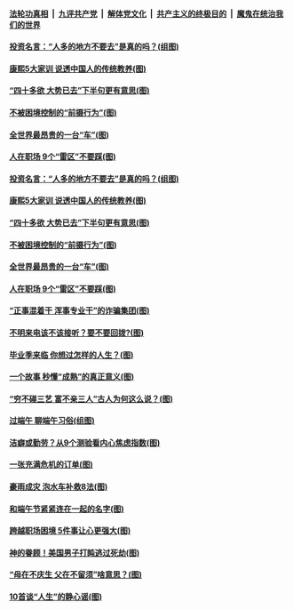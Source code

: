 ####  [法轮功真相](../../../../basic/blob/master/README.md?t=06272131) &nbsp;|&nbsp; [九评共产党](../../../../9ping.md/blob/master/README.md?t=06272131) &nbsp;|&nbsp; [解体党文化](../../../../jtdwh.md/blob/master/README.md?t=06272131)  &nbsp;|&nbsp; [共产主义的终极目的](../../../../gczydzjmd.md/blob/master/README.md?t=06272131) &nbsp;|&nbsp; [魔鬼在统治我们的世界](../../../../mgztzwmdsj.md/blob/master/README.md?t=06272131) 

#### [投资名言：“人多的地方不要去”是真的吗？(组图)](../pages/p8/937855.md?t=06272131) 

#### [康熙5大家训 说透中国人的传统教养(图)](../pages/p8/937696.md?t=06272131) 

#### [“四十多欲 大势已去”下半句更有意思(图)](../pages/p8/937811.md?t=06272131) 

#### [不被困境控制的“前摄行为”(图)](../pages/p8/937145.md?t=06272131) 

#### [全世界最昂贵的一台“车”(图)](../pages/p8/937477.md?t=06272131) 

#### [人在职场 9个“雷区”不要踩(图)](../pages/p8/937766.md?t=06272131) 

#### [投资名言：“人多的地方不要去”是真的吗？(组图)](../pages/p8/937855.md?t=06272131) 

#### [康熙5大家训 说透中国人的传统教养(图)](../pages/p8/937696.md?t=06272131) 

#### [“四十多欲 大势已去”下半句更有意思(图)](../pages/p8/937811.md?t=06272131) 

#### [不被困境控制的“前摄行为”(图)](../pages/p8/937145.md?t=06272131) 

#### [全世界最昂贵的一台“车”(图)](../pages/p8/937477.md?t=06272131) 

#### [人在职场 9个“雷区”不要踩(图)](../pages/p8/937766.md?t=06272131) 

#### [“正事混着干 浑事专业干”的诈骗集团(图)](../pages/p8/937732.md?t=06272131) 

#### [不明来电该不该接听？要不要回拨?(图)](../pages/p8/936929.md?t=06272131) 

#### [毕业季来临 你想过怎样的人生？(图)](../pages/p8/937661.md?t=06272131) 

#### [一个故事 秒懂“成熟”的真正意义(图)](../pages/p8/936405.md?t=06272131) 

#### [“穷不碰三艺 富不亲三人”古人为何这么说？(图)](../pages/p8/937602.md?t=06272131) 

#### [过端午 聊端午习俗(组图)](../pages/p8/937246.md?t=06272131) 

#### [洁癖或勤劳？从9个测验看内心焦虑指数(图)](../pages/p8/937558.md?t=06272131) 

#### [一张充满危机的订单(图)](../pages/p8/936981.md?t=06272131) 

#### [豪雨成灾 泡水车补救8法(图)](../pages/p8/937526.md?t=06272131) 

#### [和端午节紧紧连在一起的名字(图)](../pages/p8/937448.md?t=06272131) 

#### [跨越职场困境 5件事让心更强大(图)](../pages/p8/937375.md?t=06272131) 

#### [神的眷顾！美国男子打盹逃过死劫(图)](../pages/p8/936985.md?t=06272131) 

#### [“母在不庆生 父在不留须”啥意思？(图)](../pages/p8/937234.md?t=06272131) 

#### [10首谈“人生”的静心谣(图)](../pages/p8/936965.md?t=06272131) 

